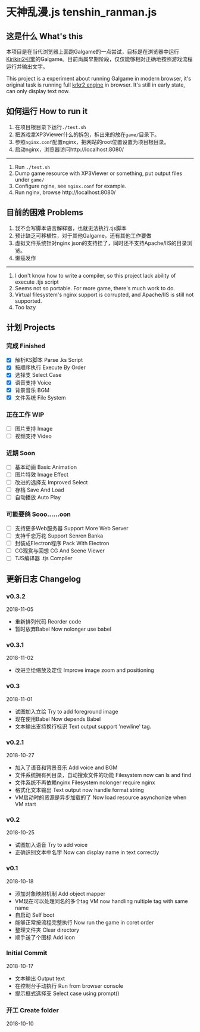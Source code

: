 # 天神乱漫.js tenshin_ranman.js
## 这是什么 What's this
本项目是在当代浏览器上面跑Galgame的一点尝试，目标是在浏览器中运行[Kirikiri2引擎](https://github.com/krkrz/krkr2)的Galgame。目前尚属早期阶段，仅仅能够相对正确地按照游戏流程运行并输出文字。

This project is a experiment about running Galgame in modern browser, it's original task is running full [krkr2 engine](https://github.com/krkrz/krkr2) in browser. It's still in early state, can only display text now.

## 如何运行 How to run it
1. 在项目根目录下运行`./test.sh`
2. 把游戏拿XP3Viewer什么的拆包，拆出来的放在`game/`目录下。
3. 参照`nginx.conf`配置nginx，把网站的root位置设置为项目根目录。
4. 启动nginx，浏览器访问http://localhost:8080/
----
1. Run `./test.sh`
2. Dump game resource with XP3Viewer or something, put output files under `game/`
3. Configure nginx, see `nginx.conf` for example.
4. Run nginx, browse http://localhost:8080/

## 目前的困难 Problems
1. 我不会写脚本语言解释器，也就无法执行.tjs脚本
2. 预计缺乏可移植性，对于其他Galgame，还有其他工作要做
3. 虚拟文件系统针对nginx json的支持挂了，同时还不支持Apache/IIS的目录浏览。
4. 懒癌发作
----
1. I don't know how to write a compiler, so this project lack ability of execute .tjs script
2. Seems not so portable. For more game, there's much work to do.
3. Virtual filesystem's nginx support is corrupted, and Apache/IIS is still not supported.
4. Too lazy

## 计划 Projects
### 完成 Finished
- [x] 解析KS脚本    Parse .ks Script
- [x] 按顺序执行    Execute By Order
- [x] 选择支    Select Case
- [x] 语音支持    Voice
- [x] 背景音乐    BGM
- [x] 文件系统    File System
### 正在工作 WIP
- [ ] 图片支持    Image
- [ ] 视频支持    Video
### 近期 Soon 
- [ ] 基本动画    Basic Animation
- [ ] 图片特效    Image Effect
- [ ] 改进的选择支    Improved Select
- [ ] 存档    Save And Load
- [ ] 自动播放    Auto Play
### 可能要鸽 Sooo......oon
- [ ] 支持更多Web服务器    Support More Web Server
- [ ] 支持千恋万花    Support Senren Banka
- [ ] 封装成Electron程序    Pack With Electron
- [ ] CG观赏与回想    CG And Scene Viewer
- [ ] TJS编译器    .tjs Compiler

## 更新日志 Changelog

### v0.3.2
2018-11-05
- 重新排列代码    Reorder code
- 暂时放弃Babel    Now nolonger use babel

### v0.3.1
2018-11-02
- 改进立绘缩放及定位    Improve image zoom and positioning

### v0.3
2018-11-01
- 试图加入立绘    Try to add foreground image
- 现在使用Babel    Now depends Babel
- 文本输出支持换行标识     Text output support 'newline' tag.

### v0.2.1
2018-10-27
- 加入了语音和背景音乐    Add voice and BGM
- 文件系统拥有列目录，自动搜索文件的功能    Filesystem now can ls and find
- 文件系统不再依赖nginx    Filesystem nolonger require nginx
- 格式化文本输出    Text output now handle format string
- VM启动时的资源是异步加载的了    Now load resource asynchonize when VM start

### v0.2
2018-10-25
- 试图加入语音    Try to add voice
- 正确识别文本中名字    Now can display name in text correctly

### v0.1
2018-10-18
- 添加对象映射机制    Add object mapper
- VM现在可以处理同名的多个tag    VM now handling nultiple tag with same name
- 自启动    Self boot
- 能够正常按流程完整执行    Now run the game in coret order
- 整理文件夹    Clear directory
- 顺手送了个图标    Add icon

### Initial Commit
2018-10-17
- 文本输出 Output text
- 在控制台手动执行 Run from browser console
- 提示框式选择支 Select case using prompt()

### 开工 Create folder
2018-10-10
